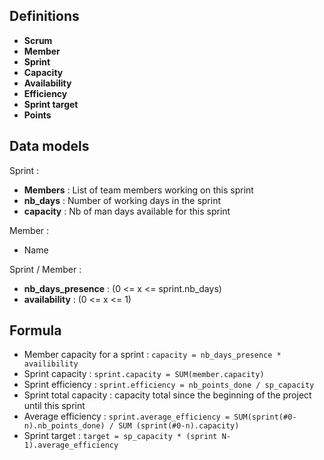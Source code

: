 ## Definitions
- **Scrum**
- **Member**
- **Sprint**
- **Capacity**
- **Availability**
- **Efficiency**
- **Sprint target**
- **Points**

## Data models

Sprint :
- **Members** : List of team members working on this sprint 
- **nb_days** : Number of working days in the sprint
- **capacity** : Nb of man days available for this sprint

Member :
- Name

Sprint / Member :
- **nb_days_presence** : (0 <= x <= sprint.nb_days)
- **availability** : (0 <= x <= 1)

## Formula

- Member capacity for a sprint : `capacity = nb_days_presence * availibility`
- Sprint capacity : `sprint.capacity = SUM(member.capacity)`
- Sprint efficiency : `sprint.efficiency = nb_points_done / sp_capacity`
- Sprint total capacity : capacity total since the beginning of the project until this sprint
- Average efficiency : `sprint.average_efficiency = SUM(sprint(#0-n).nb_points_done) / SUM (sprint(#0-n).capacity)`
- Sprint target : `target = sp_capacity * (sprint N-1).average_efficiency`

